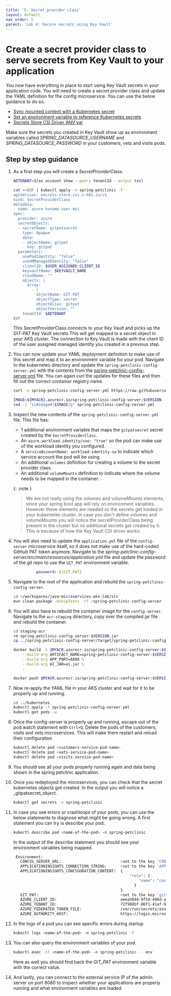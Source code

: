 ```yaml
---
title: '5. Secret provider class'
layout: default
nav_order: 5
parent: 'Lab 4: Secure secrets using Key Vault'
---
```


# Create a secret provider class to serve secrets from Key Vault to your application

You now have everything in place to start using Key Vault secrets in your application code. You will need to create a secret provider class and update the YAML definition for the config microservice. You can use the below guidance to do so.

- [Sync mounted content with a Kubernetes secret](https://docs.microsoft.com/en-us/azure/aks/csi-secrets-store-driver#sync-mounted-content-with-a-kubernetes-secret)
- [Set an environment variable to reference Kubernetes secrets](https://docs.microsoft.com/en-us/azure/aks/csi-secrets-store-driver#set-an-environment-variable-to-reference-kubernetes-secrets)
- [Secrets Store CSI Driver ANV var](https://secrets-store-csi-driver.sigs.k8s.io/topics/set-as-env-var.html)

Make sure the secrets you created in Key Vault show up as environment variables called _SPRING_DATASOURCE_USERNAME_ and _SPRING_DATASOURCE_PASSWORD_ in your customers, vets and visits pods.

## Step by step guidance

1. As a first step you will create a _SecretProviderClass_.

   ```bash
   ADTENANT=$(az account show --query tenantId --output tsv)
   
   cat <<EOF | kubectl apply -n spring-petclinic -f -
   apiVersion: secrets-store.csi.x-k8s.io/v1
   kind: SecretProviderClass
   metadata:
     name: azure-kvname-user-msi
   spec:
     provider: azure
     secretObjects:
     - secretName: gitpatsecret
       type: Opaque
       data: 
       - objectName: gitpat
         key: gitpat
     parameters:
       usePodIdentity: "false"
       useVMManagedIdentity: "false" 
       clientID: $USER_ASSIGNED_CLIENT_ID 
       keyvaultName: $KEYVAULT_NAME
       cloudName: "" 
       objects: |
         array: 
           - |
             objectName: GIT-PAT
             objectType: secret   
             objectAlias: gitpat          
             objectVersion: ""  
       tenantId: $ADTENANT
   EOF
   ```

   This SecretProviderClass connects to your Key Vault and picks up the _GIT-PAT_ Key Vault secrets This will get mapped to a secret object in your AKS cluster. The connection to Key Vault is made with the client ID of the user assigned managed identity you created in a previous step.

1. You can now update your YAML deployment definition to make use of this secret and map it to an environment variable for your pod. Navigate to the kubernetes directory and update the `spring-petclinic-config-server.yml` with the contents from the [spring-petclinic-config-server.yml](spring-petclinic-config-server.yml) file. You can again curl the updates for these files and then fill out the correct container registry name.

   ```bash
   curl -o spring-petclinic-config-server.yml https://raw.githubusercontent.com/Azure-Samples/java-microservices-aks-lab/main/docs/04_lab_secrets/spring-petclinic-config-server.yml

   IMAGE=${MYACR}.azurecr.io/spring-petclinic-config-server:$VERSION
   sed -i "s|#image#|$IMAGE|g" spring-petclinic-config-server.yml
   ```

1. Inspect the new contents of the `spring-petclinic-config-server.yml` file. This file has:

   - 1 additional environment variable that maps the `gitpatsecret` secret created by the `SecretProviderClass`.
   - An `azure.workload.identity/use: "true"` so the pod can make use of the workload identity you configured.
   - A `serviceAccountName: workload-identity-sa` to indicate which service account the pod will be using.
   - An additional `volumes` definition for creating a volume to the secret provider class.
   - An additional `volumeMounts` definition to indicate where the volume needs to be mapped in the container. 

   {: .note }
   > We are not really using the volumes and volumeMounts elements, since your spring boot app will rely on environment variables. However these elements are needed so the secrets get loaded in your kubernetes cluster. In case you don't define volumes and volumeMounts you will notice the secretProviderClass being present in the cluster but no additional secrets get created by it. This is because of how the Key Vault CSI driver works.

1. You will also need to update the `application.yml` file of the `config-server` microservice itself, so it does not make use of the hard-coded GitHub PAT token anymore. Navigate to the _spring-petclinic-config-server/src/main/resources/application.yml_ file and update the password of the git repo to use the `GIT_PAT` environment variable.  

   ```yaml
             password: ${GIT_PAT}
   ```

1. Navigate to the root of the application and rebuild the `spring-petclinic-config-server`.

   ```bash
   cd ~/workspaces/java-microservices-aks-lab/src
   mvn clean package -DskipTests -rf :spring-petclinic-config-server
   ```

1. You will also have to rebuild the container image for the `config-server`. Navigate to the `acr-staging` directory, copy over the compiled jar file and rebuild the container.

   ```bash
   cd staging-acr
   rm spring-petclinic-config-server-$VERSION.jar
   cp ../spring-petclinic-config-server/target/spring-petclinic-config-server-$VERSION.jar spring-petclinic-config-server-$VERSION.jar
   
   docker build -t $MYACR.azurecr.io/spring-petclinic-config-server:$VERSION \
       --build-arg ARTIFACT_NAME=spring-petclinic-config-server-$VERSION.jar \
       --build-arg APP_PORT=8888 \
       --build-arg AI_JAR=ai.jar \
       .

   docker push $MYACR.azurecr.io/spring-petclinic-config-server:$VERSION
   ```

1. Now re-apply the YAML file in your AKS cluster and wait for it to be properly up and running.

   ```bash
   cd ../kubernetes
   kubectl apply -f spring-petclinic-config-server.yml 
   kubectl get pods -w
   ```

1. Once the config-server is properly up and running, escape out of the pod watch statement with `Ctrl+Q`. Delete the pods of the customers, visits and vets microservices. This will make them restart and reload their configuration

   ```bash
   kubectl delete pod <customers-service-pod-name> 
   kubectl delete pod <vets-service-pod-name> 
   kubectl delete pod <visits-service-pod-name> 
   ```

1. You should see all your pods properly running again and data being shown in the spring petclinic application.

1. Once you redeployed the microservices, you can check that the secret kubernetes objects got created. In the output you will notice a _gitpatsecret_object.

   ```bash
   kubectl get secrets -n spring-petclinic
   ```

1. In case you see errors or crashloops of your pods, you can use the below statements to diagnose what might be going wrong. A first statement you can try is describe your pod.

   ```bash
   kubectl describe pod <name-of-the-pod> -n spring-petclinic
   ```

   In the output of the describe statement you should see your environment variables being mapped.

   ```bash
    Environment:
      CONFIG_SERVER_URL:                          <set to the key 'CONFIG_SERVER_URL' of config map 'config-server'>                      Optional: false
      APPLICATIONINSIGHTS_CONNECTION_STRING:      <set to the key 'APPLICATIONINSIGHTS_CONNECTION_STRING' of config map 'config-server'>  Optional: false
      APPLICATIONINSIGHTS_CONFIGURATION_CONTENT:  {
                                                      "role": {   
                                                          "name": "config-server"
                                                        }
                                                  }
      GIT_PAT:                                    <set to the key 'gitpat' in secret 'gitpatsecret'>  Optional: false
      AZURE_CLIENT_ID:                            aeea5848-9f54-498d-a322-040a9cf7d679
      AZURE_TENANT_ID:                            72f988bf-86f1-41af-91ab-2d7cd011db47
      AZURE_FEDERATED_TOKEN_FILE:                 /var/run/secrets/azure/tokens/azure-identity-token
      AZURE_AUTHORITY_HOST:                       https://login.microsoftonline.com/
   ```

1. In the logs of a pod you can see specific errors during startup

   ```bash
   kubectl logs <name-of-the-pod> -n spring-petclinic -f
   ```

1. You can also query the environment variables of your pod.

   ```bash
   kubectl exec -it <name-of-the-pod> -n spring-petclinic -- env 
   ```

   Here as well you should find back the _GIT_PAT_ environment variable with the correct value.

1. And lastly, you can connect to the external service IP of the admin server on port 8080 to inspect whether your applications are properly running and what environment variables are loaded.
